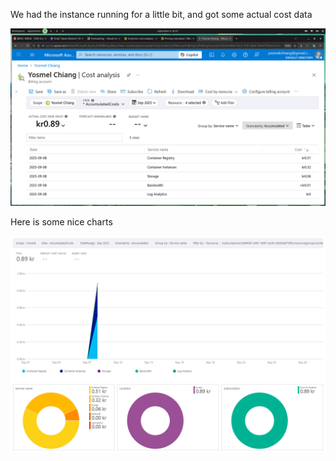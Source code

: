 We had the instance running for a little bit, and got some actual cost data

![costs](image-1.png)

Here is some nice charts

![charts](charts.png)